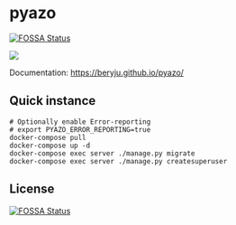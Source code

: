 # pyazo
[![FOSSA Status](https://app.fossa.io/api/projects/git%2Bgithub.com%2FBeryJu%2Fpyazo.svg?type=shield)](https://app.fossa.io/projects/git%2Bgithub.com%2FBeryJu%2Fpyazo?ref=badge_shield)


![](https://github.com/BeryJu/pyazo/workflows/pyazo-ci/badge.svg)

Documentation: https://beryju.github.io/pyazo/

## Quick instance

```
# Optionally enable Error-reporting
# export PYAZO_ERROR_REPORTING=true
docker-compose pull
docker-compose up -d
docker-compose exec server ./manage.py migrate
docker-compose exec server ./manage.py createsuperuser
```


## License
[![FOSSA Status](https://app.fossa.io/api/projects/git%2Bgithub.com%2FBeryJu%2Fpyazo.svg?type=large)](https://app.fossa.io/projects/git%2Bgithub.com%2FBeryJu%2Fpyazo?ref=badge_large)